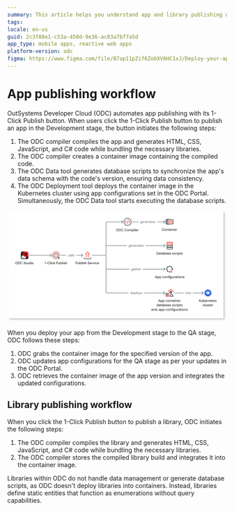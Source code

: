 ```yaml
---
summary: This article helps you understand app and library publishing workflow after one click publish in ODC 
tags:
locale: en-us
guid: 2c3f88e1-c53a-450d-9e36-ac83a7bf7a5d
app_type: mobile apps, reactive web apps
platform-version: odc
figma: https://www.figma.com/file/B7ap11pZif6ZobXV6HC1xJ/Deploy-your-apps?type=design&node-id=3436%3A10&mode=design&t=4YrXFNtkgIwzVp3T-1
---
```


# App publishing workflow

OutSystems Developer Cloud (ODC) automates app publishing with its 1-Click Publish button. When users click the 1-Click Publish button to publish an app in the Development stage, the button initiates the following steps:

1. The ODC compiler compiles the app and generates HTML, CSS, JavaScript, and C# code while bundling the necessary libraries.
1. The ODC compiler creates a container image containing the compiled code.
1. The ODC Data tool generates database scripts to synchronize the app's data schema with the code's version, ensuring data consistency.
1. The ODC Deployment tool deploys the container image in the Kubernetes cluster using app configurations set in the ODC Portal. Simultaneously, the ODC Data tool starts executing the database scripts.

![Diagram illustrating the app publishing workflow after one click publish in ODC, showing steps from ODC Studio to Kubernetes deployment.](images/1-CP-ODC.png "App Publishing Workflow Diagram")

When you deploy your app from the Development stage to the QA stage, ODC follows these steps:

1. ODC grabs the container image for the specified version of the app.
1. ODC updates app configurations for the QA stage as per your updates in the ODC Portal. 
1. ODC retrieves the container image of the app version and integrates the updated configurations.

## Library publishing workflow

When you click the 1-Click Publish button to publish a library, ODC initiates the following steps:

1. The ODC compiler compiles the library and generates HTML, CSS, JavaScript, and C# code while bundling the necessary libraries.
1. The ODC compiler stores the compiled library build and integrates it into the container image.

Libraries within ODC do not handle data management or generate database scripts, as ODC doesn't deploy libraries into containers. Instead, libraries define static entities that function as enumerations without query capabilities.
 